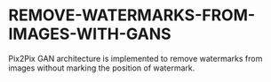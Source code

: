 # REMOVE-WATERMARKS-FROM-IMAGES-WITH-GANS
Pix2Pix GAN architecture is implemented to remove watermarks from images without marking the position of watermark.
